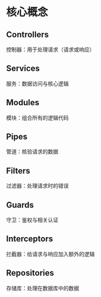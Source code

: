 # 核心概念

## Controllers

控制器：用于处理请求（请求或响应）

## Services

服务：数据访问与核心逻辑
  
## Modules

模块：组合所有的逻辑代码

## Pipes

管道：核验请求的数据

## Filters

过滤器：处理请求时的错误

## Guards

守卫：鉴权与相关认证

## Interceptors

拦截器：给请求与响应加入额外的逻辑

## Repositories

存储库：处理在数据库中的数据
